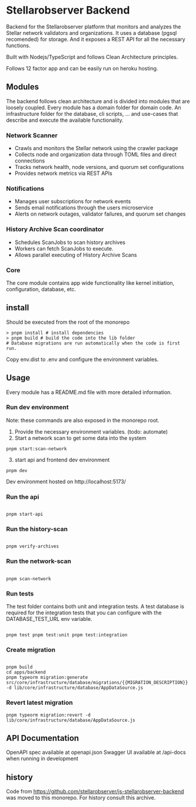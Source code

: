 # Stellarobserver Backend

Backend for the Stellarobserver platform that monitors and analyzes the Stellar
network validators and organizations. It uses a database (pgsql recomended) for
storage. And it exposes a REST API for all the necessary functions.

Built with Nodejs/TypeScript and follows Clean Architecture principles.

Follows 12 factor app and can be easily run on heroku hosting.

## Modules

The backend follows clean architecture and is divided into modules that are
loosely coupled. Every module has a domain folder for domain code. An
infrastructure folder for the database, cli scripts, ... and use-cases that
describe and execute the available functionality.

### Network Scanner

- Crawls and monitors the Stellar network using the crawler package
- Collects node and organization data through TOML files and direct connections
- Tracks network health, node versions, and quorum set configurations
- Provides network metrics via REST APIs

### Notifications

- Manages user subscriptions for network events
- Sends email notifications through the users microservice
- Alerts on network outages, validator failures, and quorum set changes

### History Archive Scan coordinator

- Schedules ScanJobs to scan history archives
- Workers can fetch ScanJobs to execute.
- Allows parallel executing of History Archive Scans

### Core

The core module contains app wide functionality like kernel initiation,
configuration, database, etc.

## install

Should be executed from the root of the monorepo

```
> pnpm install # install dependencies
> pnpm build # build the code into the lib folder
# Database migrations are run automatically when the code is first run.
```

Copy env.dist to .env and configure the environment variables.

## Usage

Every module has a README.md file with more detailed information.

### Run dev environment

Note: these commands are also exposed in the monorepo root.

1. Provide the necessary environment variables. (todo: automate)
2. Start a network scan to get some data into the system

```
pnpm start:scan-network
```

3. start api and frontend dev environment

```
pnpm dev
```

Dev environment hosted on http://localhost:5173/

### Run the api

```

pnpm start-api

```

### Run the history-scan

```

pnpm verify-archives

```

### Run the network-scan

```

pnpm scan-network

```

### Run tests

The test folder contains both unit and integration tests. A test database is
required for the integration tests that you can configure with the
DATABASE_TEST_URL env variable.

```

pnpm test pnpm test:unit pnpm test:integration

```

### Create migration

```

pnpm build
cd apps/backend
pnpm typeorm migration:generate src/core/infrastructure/database/migrations/{{MIGRATION_DESCRIPTION}} -d lib/core/infrastructure/database/AppDataSource.js

```

### Revert latest migration

```
pnpm typeorm migration:revert -d lib/core/infrastructure/database/AppDataSource.js
```

## API Documentation

OpenAPI spec available at openapi.json Swagger UI available at /api-docs when
running in development

## history

Code from https://github.com/stellarobserver/js-stellarobserver-backend was moved to
this monorepo. For history consult this archive.
